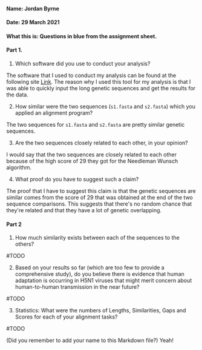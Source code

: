 #### Name: Jordan Byrne
#### Date: 29 March 2021
#### What this is: Questions in blue from the assignment sheet.

#### Part 1.


 1. Which software did you use to conduct your analysis?

The software that I used to conduct my analysis can be found at the following site [Link](http://rna.informatik.uni-freiburg.de/Teaching/index.jsp?toolName=Needleman-Wunsch). The reason why I used this tool for my analysis is that I was able to quickly input the long genetic sequences and get the results for the data.

 2. How similar were the two sequences (`s1.fasta` and `s2.fasta`) which you applied an alignment program?

The two sequences for `s1.fasta` and `s2.fasta` are pretty similar genetic sequences.


 3. Are the two sequences closely related to each other, in your opinion?

I would say that the two sequences are closely related to each other because of the high score of 29 they got for the Needleman Wunsch algorithm.

 4. What proof do you have to suggest such a claim?

The proof that I have to suggest this claim is that the genetic sequences are similar comes from the score of 29 that was obtained at the end of the two sequence comparisons. This suggests that there's no random chance that they're related and that they have a lot of genetic overlapping.




#### Part 2
 1. How much similarity exists between each of the sequences to the others?

#TODO


 2. Based on your results so far (which are too few to provide a comprehensive study), do you believe there is evidence that human adaptation is occurring in H5N1 viruses that might merit concern about human-to-human transmission in the near future?


#TODO

 3. Statistics: What were the numbers of Lengths, Similarities, Gaps and Scores for each of your alignment tasks?


#TODO




(Did you remember to add your name to this Markdown file?) Yeah!
